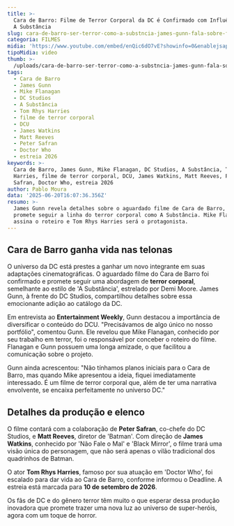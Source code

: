 ```yaml
---
title: >-
  Cara de Barro: Filme de Terror Corporal da DC é Confirmado com Influências de
  A Substância
slug: cara-de-barro-ser-terror-como-a-substncia-james-gunn-fala-sobre-filme-da-dc
categoria: FILMES
midia: 'https://www.youtube.com/embed/enQic6dO7vE?showinfo=0&enablejsapi=1'
tipoMidia: video
thumb: >-
  /uploads/cara-de-barro-ser-terror-como-a-substncia-james-gunn-fala-sobre-filme-da-dc-thumb.png
tags:
  - Cara de Barro
  - James Gunn
  - Mike Flanagan
  - DC Studios
  - A Substância
  - Tom Rhys Harries
  - filme de terror corporal
  - DCU
  - James Watkins
  - Matt Reeves
  - Peter Safran
  - Doctor Who
  - estreia 2026
keywords: >-
  Cara de Barro, James Gunn, Mike Flanagan, DC Studios, A Substância, Tom Rhys
  Harries, filme de terror corporal, DCU, James Watkins, Matt Reeves, Peter
  Safran, Doctor Who, estreia 2026
author: Pablo Moura
data: '2025-06-20T16:07:36.356Z'
resumo: >-
  James Gunn revela detalhes sobre o aguardado filme de Cara de Barro, que
  promete seguir a linha do terror corporal como A Substância. Mike Flanagan
  assina o roteiro e Tom Rhys Harries será o protagonista.
---
```


## Cara de Barro ganha vida nas telonas

O universo da DC está prestes a ganhar um novo integrante em suas adaptações cinematográficas. O aguardado filme do Cara de Barro foi confirmado e promete seguir uma abordagem de **terror corporal**, semelhante ao estilo de 'A Substância', estrelado por Demi Moore. James Gunn, à frente do DC Studios, compartilhou detalhes sobre essa emocionante adição ao catálogo da DC.

Em entrevista ao **Entertainment Weekly**, Gunn destacou a importância de diversificar o conteúdo do DCU. "Precisávamos de algo único no nosso portfólio", comentou Gunn. Ele revelou que Mike Flanagan, conhecido por seu trabalho em terror, foi o responsável por conceber o roteiro do filme. Flanagan e Gunn possuem uma longa amizade, o que facilitou a comunicação sobre o projeto.

Gunn ainda acrescentou: "Não tínhamos planos iniciais para o Cara de Barro, mas quando Mike apresentou a ideia, fiquei imediatamente interessado. É um filme de terror corporal que, além de ter uma narrativa envolvente, se encaixa perfeitamente no universo DC."

## Detalhes da produção e elenco

O filme contará com a colaboração de **Peter Safran**, co-chefe do DC Studios, e **Matt Reeves**, diretor de 'Batman'. Com direção de **James Watkins**, conhecido por 'Não Fale o Mal' e 'Black Mirror', o filme trará uma visão única do personagem, que não será apenas o vilão tradicional dos quadrinhos de Batman.

O ator **Tom Rhys Harries**, famoso por sua atuação em 'Doctor Who', foi escalado para dar vida ao Cara de Barro, conforme informou o Deadline. A estreia está marcada para **10 de setembro de 2026**.

Os fãs de DC e do gênero terror têm muito o que esperar dessa produção inovadora que promete trazer uma nova luz ao universo de super-heróis, agora com um toque de horror.

